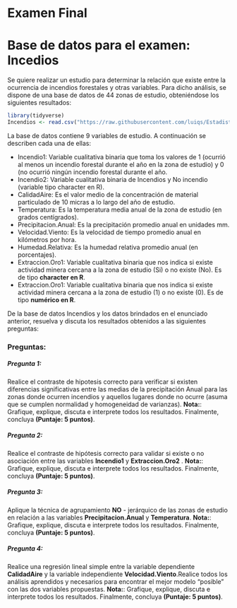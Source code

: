 Examen Final
================

# Base de datos para el examen: Incedios

Se quiere realizar un estudio para determinar la relación que existe
entre la ocurrencia de incendios forestales y otras variables. Para
dicho análisis, se dispone de una base de datos de 44 zonas de estudio,
obteniéndose los siguientes resultados:

``` r
library(tidyverse)
Incendios <- read.csv("https://raw.githubusercontent.com/luiqs/Estadistica-Aplicada/main/PDB/Incendios.csv")
```

La base de datos contiene 9 variables de estudio. A continuación se
describen cada una de ellas:

-   Incendio1: Variable cualitativa binaria que toma los valores de 1
    (ocurrió al menos un incendio forestal durante el año en la zona de
    estudio) y 0 (no ocurrió ningún incendio forestal durante el año.
-   Incendio2: Variable cualitativa binaria de Incendios y No incendio
    (variable tipo character en R).
-   CalidadAire: Es el valor medio de la concentración de material
    particulado de 10 micras a lo largo del año de estudio.
-   Temperatura: Es la temperatura media anual de la zona de estudio (en
    grados centígrados).
-   Precipitacion.Anual: Es la precipitación promedio anual en
    unidades mm.
-   Velocidad.Viento: Es la velocidad de tiempo promedio anual en
    kilómetros por hora.
-   Humedad.Relativa: Es la humedad relativa promedio anual (en
    porcentajes).
-   Extraccion.Oro1: Variable cualitativa binaria que nos indica si
    existe actividad minera cercana a la zona de estudio (Si) o no
    existe (No). Es de tipo **character en R**.
-   Extraccion.Oro1: Variable cualitativa binaria que nos indica si
    existe actividad minera cercana a la zona de estudio (1) o no existe
    (0). Es de tipo **numérico en R**.

De la base de datos Incendios y los datos brindados en el enunciado
anterior, resuelva y discuta los resultados obtenidos a las siguientes
preguntas:

### Preguntas:

##### Pregunta 1:

Realice el contraste de hipotesis correcto para verificar si existen
diferencias significativas entre las medias de la precipitación Anual
para las zonas donde ocurren incendios y aquellos lugares donde no
ocurre (asuma que se cumplen normalidad y homogeneidad de varianzas).
**Nota:**: Grafique, explique, discuta e interprete todos los
resultados. Finalmente, concluya **(Puntaje: 5 puntos)**.

##### Pregunta 2:

Realice el contraste de hipótesis correcto para validar si existe o no
asociación entre las variables **Incendio1** y **Extraccion.Oro2** .
**Nota:**: Grafique, explique, discuta e interprete todos los
resultados. Finalmente, concluya **(Puntaje: 5 puntos)**.

##### Pregunta 3:

Aplique la técnica de agrupamiento **NO** - jerárquico de las zonas de
estudio en relación a las variables **Precipitacion.Anual** y
**Temperatura**. **Nota:**: Grafique, explique, discuta e interprete
todos los resultados. Finalmente, concluya **(Puntaje: 5 puntos)**.

##### Pregunta 4:

Realice una regresión lineal simple entre la variable dependiente
**CalidadAire** y la variable independiente **Velocidad.Viento**.Realice
todos los análisis aprendidos y necesarios para encontrar el mejor
modelo “posible” con las dos variables propuestas. **Nota:**: Grafique,
explique, discuta e interprete todos los resultados. Finalmente,
concluya **(Puntaje: 5 puntos)**.
